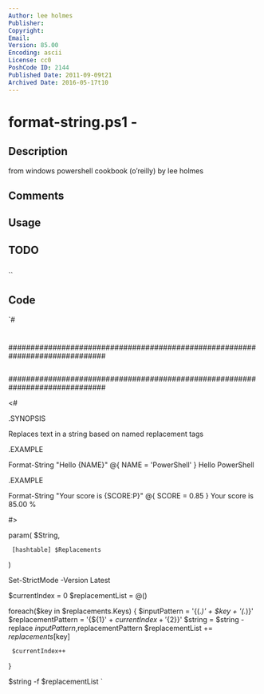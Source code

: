 ```yaml
---
Author: lee holmes
Publisher: 
Copyright: 
Email: 
Version: 85.00
Encoding: ascii
License: cc0
PoshCode ID: 2144
Published Date: 2011-09-09t21
Archived Date: 2016-05-17t10
---
```


# format-string.ps1 - 

## Description

from windows powershell cookbook (o’reilly) by lee holmes

## Comments



## Usage



## TODO



## 

``

## Code

`#
 #
 ##############################################################################
 ##
 ##
 ##
 ##############################################################################
 
 <#
 
 .SYNOPSIS
 
 Replaces text in a string based on named replacement tags
 
 .EXAMPLE
 
 Format-String "Hello {NAME}" @{ NAME = 'PowerShell' }
 Hello PowerShell
 
 .EXAMPLE
 
 Format-String "Your score is {SCORE:P}" @{ SCORE = 0.85 }
 Your score is 85.00 %
 
 #>
 
 param(
     $String,
 
     [hashtable] $Replacements
 )
 
 Set-StrictMode -Version Latest
 
 $currentIndex = 0
 $replacementList = @()
 
 foreach($key in $replacements.Keys)
 {
     $inputPattern = '{(.*)' + $key + '(.*)}'
     $replacementPattern = '{${1}' + $currentIndex + '${2}}'
     $string = $string -replace $inputPattern,$replacementPattern
     $replacementList += $replacements[$key]
 
     $currentIndex++
 }
 
 $string -f $replacementList
`

